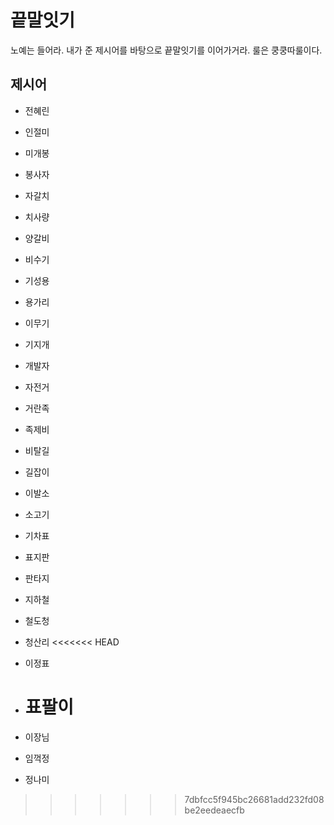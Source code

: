 # 끝말잇기

노예는 들어라. 내가 준 제시어를 바탕으로 끝말잇기를 이어가거라. 룰은 쿵쿵따룰이다. 



## 제시어 

- 전혜린

- 인절미

- 미개봉

- 봉사자

- 자갈치

- 치사량

- 양갈비

- 비수기

- 기성용

- 용가리

- 이무기

- 기지개

- 개발자

- 자전거

- 거란족

- 족제비

- 비탈길

- 길잡이

- 이발소

- 소고기

- 기차표

- 표지판

- 판타지

- 지하철

- 철도청

- 청산리
  <<<<<<< HEAD

- 이정표

- 표팔이
  =======

- 이장님

- 임꺽정

- 정나미
>>>>>>> 7dbfcc5f945bc26681add232fd08be2eedeaecfb
